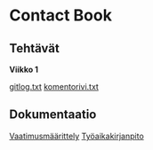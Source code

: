 # Contact Book

## Tehtävät

**Viikko 1**

[gitlog.txt](/laskarit/viikko1/gitlog.txt)
[komentorivi.txt](/laskarit/viikko1/komentorivi.txt)

## Dokumentaatio

[Vaatimusmäärittely](/dokumentaatio/vaatimusmaarittely.md)
[Työaikakirjanpito](/dokumentaatio/tuntikirjanpito.md)
